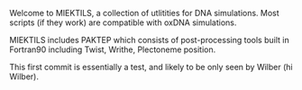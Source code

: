 Welcome to MIEKTILS, a collection of utlitities for DNA simulations. Most scripts (if they work) are compatible with oxDNA simulations.

MIEKTILS includes PAKTEP which consists of post-processing tools built in Fortran90 including Twist, Writhe, Plectoneme position.

This first commit is essentially a test, and likely to be only seen by Wilber (hi Wilber).


